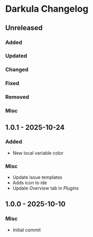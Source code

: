 # Darkula Changelog

## Unreleased

### Added

### Updated

### Changed

### Fixed

### Removed

### Misc

## 1.0.1 - 2025-10-24

### Added

- New local variable color

### Misc

- Update issue templates
- Adds icon to ide
- Update _Overview_ tab in _Plugins_

## 1.0.0 - 2025-10-10

### Misc

- Initial commit

